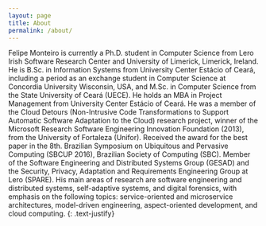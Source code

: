 ```yaml
---
layout: page
title: About
permalink: /about/
---
```


Felipe Monteiro is currently a Ph.D. student in Computer Science from Lero Irish Software Research Center and University of Limerick, Limerick, Ireland. He is B.Sc. in Information Systems from University Center Estácio of Ceará, including a period as an exchange student in Computer Science at Concordia University Wisconsin, USA, and M.Sc. in Computer Science from the State University of Ceará (UECE). He holds an MBA in Project Management from University Center Estácio of Ceará. He was a member of the Cloud Detours (Non-Intrusive Code Transformations to Support Automatic Software Adaptation to the Cloud) research project, winner of the Microsoft Research Software Engineering Innovation Foundation (2013), from the University of Fortaleza (Unifor). Received the award for the best paper in the 8th. Brazilian Symposium on Ubiquitous and Pervasive Computing (SBCUP 2016), Brazilian Society of Computing (SBC). Member of the Software Engineering and Distributed Systems Group (GESAD) and the Security, Privacy, Adaptation and Requirements Engineering Group at Lero (SPARE). His main areas of research are software engineering and distributed systems, self-adaptive systems, and digital forensics, with emphasis on the following topics: service-oriented and microservice architectures, model-driven engineering, aspect-oriented development, and cloud computing.
{: .text-justify}
